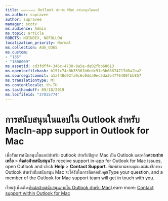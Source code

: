 ```yaml
---
title: ๑๘๐๐๐๐๙ Outlook สำหรับ Mac สนับสนุนในแอป
ms.author: supravee
author: supravee
manager: scotv
ms.audience: Admin
ms.topic: article
ROBOTS: NOINDEX, NOFOLLOW
localization_priority: Normal
ms.collection: Adm_O365
ms.custom:
- "135"
- "1800009"
ms.assetid: cd3fdff4-346c-4730-9a5e-de02fbb60613
ms.openlocfilehash: b151c74c0b35361b6edc91e3b68874717d8a2ba2
ms.sourcegitcommit: a1af40d92fa9c6c0dda9ec5da3b4776400fbb857
ms.translationtype: MT
ms.contentlocale: th-TH
ms.lasthandoff: 09/18/2019
ms.locfileid: "37035774"
---
```

# <a name="in-app-support-in-outlook-for-mac"></a><span data-ttu-id="959b0-102">การสนับสนุนในแอปใน Outlook สำหรับ Mac</span><span class="sxs-lookup"><span data-stu-id="959b0-102">In-app support in Outlook for Mac</span></span>

<span data-ttu-id="959b0-103">เพื่อรับการสนับสนุนในแอปสำหรับ outlook สำหรับปัญหา Mac เปิด Outlook และคลิก**ความช่วยเหลือ** \> **ติดต่อฝ่ายสนับสนุน**</span><span class="sxs-lookup"><span data-stu-id="959b0-103">To receive support in-app for Outlook for Mac issues, open Outlook and click **Help** \> **Contact Support**.</span></span> <span data-ttu-id="959b0-104">พิมพ์คำถามของคุณและสมาชิกของ Outlook สำหรับทีมสนับสนุน Mac จะได้รับในการติดต่อกับคุณ</span><span class="sxs-lookup"><span data-stu-id="959b0-104">Type your question, and a member of the Outlook for Mac support team will get in touch with you.</span></span> 

<span data-ttu-id="959b0-105">เรียนรู้เพิ่มเติม:[ติดต่อฝ่ายสนับสนุนภายใน Outlook สำหรับ Mac](https://support.office.com//article/d0410177-8e65-4487-93f7-206a3a3d71a8)</span><span class="sxs-lookup"><span data-stu-id="959b0-105">Learn more: [Contact support within Outlook for Mac](https://support.office.com//article/d0410177-8e65-4487-93f7-206a3a3d71a8)</span></span>